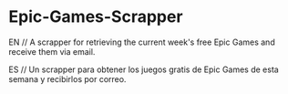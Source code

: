 # Epic-Games-Scrapper
EN // A scrapper for retrieving the current week's free Epic Games and receive them via email.

ES // Un scrapper para obtener los juegos gratis de Epic Games de esta semana y recibirlos por correo.
